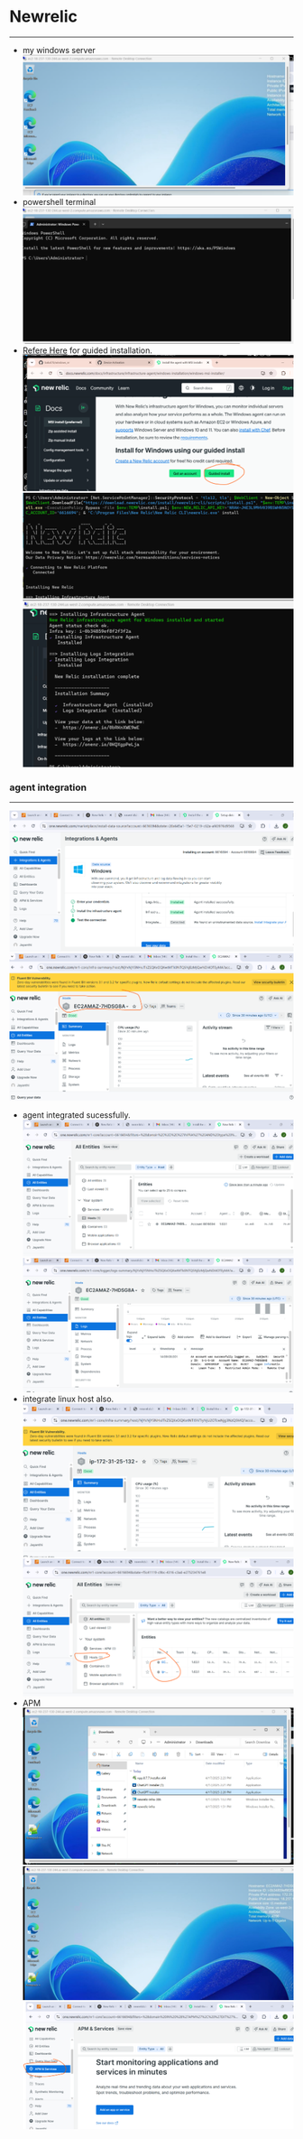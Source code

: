 # Newrelic
---------------------------------------------------------------------------------
* my windows server
![preview](./images/nr1.png)
* powershell terminal 
![preview](./images/nr2.png)
* [Refere Here](https://docs.newrelic.com/docs/infrastructure/infrastructure-agent/windows-installation/windows-msi-installer/) for guided installation.
![preview](./images/nr14.png)
![preview](./images/nr3.png)
![preview](./images/nr4.png)
### agent integration
-----------------------------------------------
![preview](./images/nr5.png)
![preview](./images/nr6.png)
* agent integrated sucessfully.
![preview](./images/nr7.png)
![preview](./images/nr8.png)
* integrate linux host also.
![preview](./images/nr9.png)
![preview](./images/nr10.png)
* APM
![preview](./images/nr11.png)
![preview](./images/nr12.png)
![preview](./images/nr13.png)

